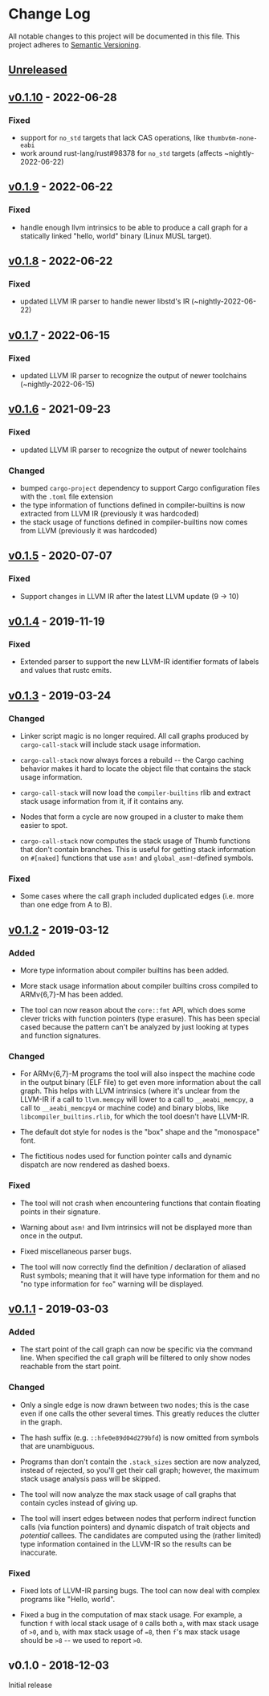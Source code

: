 # Change Log

All notable changes to this project will be documented in this file.
This project adheres to [Semantic Versioning](http://semver.org/).

## [Unreleased]

## [v0.1.10] - 2022-06-28

### Fixed

- support for `no_std` targets that lack CAS operations, like `thumbv6m-none-eabi`
- work around rust-lang/rust#98378 for `no_std` targets (affects ~nightly-2022-06-22)

## [v0.1.9] - 2022-06-22

### Fixed

- handle enough llvm intrinsics to be able to produce a call graph for a statically linked "hello,
  world" binary (Linux MUSL target).

## [v0.1.8] - 2022-06-22

### Fixed

- updated LLVM IR parser to handle newer libstd's IR (~nightly-2022-06-22)

## [v0.1.7] - 2022-06-15

### Fixed

- updated LLVM IR parser to recognize the output of newer toolchains (~nightly-2022-06-15)

## [v0.1.6] - 2021-09-23

### Fixed

- updated LLVM IR parser to recognize the output of newer toolchains

### Changed

- bumped `cargo-project` dependency to support Cargo configuration files with the `.toml` file extension
- the type information of functions defined in compiler-builtins is now extracted from LLVM IR (previously it was hardcoded)
- the stack usage of functions defined in compiler-builtins now comes from LLVM (previously it was hardcoded)

## [v0.1.5] - 2020-07-07

### Fixed

- Support changes in LLVM IR after the latest LLVM update (9 -> 10)

## [v0.1.4] - 2019-11-19

### Fixed

- Extended parser to support the new LLVM-IR identifier formats of labels and
  values that rustc emits.

## [v0.1.3] - 2019-03-24

### Changed

- Linker script magic is no longer required. All call graphs produced by
  `cargo-call-stack` will include stack usage information.

- `cargo-call-stack` now always forces a rebuild -- the Cargo caching behavior
  makes it hard to locate the object file that contains the stack usage
  information.

- `cargo-call-stack` will now load the `compiler-builtins` rlib and extract
  stack usage information from it, if it contains any.

- Nodes that form a cycle are now grouped in a cluster to make them easier to
  spot.

- `cargo-call-stack` now computes the stack usage of Thumb functions that don't
  contain branches. This is useful for getting stack information on `#[naked]`
  functions that use `asm!` and `global_asm!`-defined symbols.

### Fixed

- Some cases where the call graph included duplicated edges (i.e. more than one
  edge from A to B).

## [v0.1.2] - 2019-03-12

### Added

- More type information about compiler builtins has been added.

- More stack usage information about compiler builtins cross compiled to
  ARMv{6,7}-M has been added.

- The tool can now reason about the `core::fmt` API, which does some clever
  tricks with function pointers (type erasure). This has been special cased
  because the pattern can't be analyzed by just looking at types and function
  signatures.

### Changed

- For ARMv{6,7}-M programs the tool will also inspect the machine code in the
  output binary (ELF file) to get even more information about the call graph.
  This helps with LLVM intrinsics (where it's unclear from the LLVM-IR if a call
  to `llvm.memcpy` will lower to a call to `__aeabi_memcpy`, a call to
  `__aeabi_memcpy4` or machine code) and binary blobs, like
  `libcompiler_builtins.rlib`, for which the tool doesn't have LLVM-IR.

- The default dot style for nodes is the "box" shape and the "monospace" font.

- The fictitious nodes used for function pointer calls and dynamic dispatch are
  now rendered as dashed boexs.

### Fixed

- The tool will not crash when encountering functions that contain floating
  points in their signature.

- Warning about `asm!` and llvm intrinsics will not be displayed more than once
  in the output.

- Fixed miscellaneous parser bugs.

- The tool will now correctly find the definition / declaration of aliased
  Rust symbols; meaning that it will have type information for them and no
  "no type information for `foo`" warning will be displayed.

## [v0.1.1] - 2019-03-03

### Added

- The start point of the call graph can now be specific via the command line.
  When specified the call graph will be filtered to only show nodes reachable
  from the start point.

### Changed

- Only a single edge is now drawn between two nodes; this is the case even if
  one calls the other several times. This greatly reduces the clutter in the
  graph.

- The hash suffix (e.g. `::hfe0e89d04d279bfd`) is now omitted from symbols that
  are unambiguous.

- Programs than don't contain the `.stack_sizes` section are now analyzed,
  instead of rejected, so you'll get their call graph; however, the maximum
  stack usage analysis pass will be skipped.

- The tool will now analyze the max stack usage of call graphs that contain
  cycles instead of giving up.

- The tool will insert edges between nodes that perform indirect function calls
  (via function pointers) and dynamic dispatch of trait objects and *potential*
  callees. The candidates are computed using the (rather limited) type
  information contained in the LLVM-IR so the results can be inaccurate.

### Fixed

- Fixed lots of LLVM-IR parsing bugs. The tool can now deal with complex
  programs like "Hello, world".

- Fixed a bug in the computation of max stack usage. For example, a function `f`
  with local stack usage of `0` calls both `a`, with max stack usage of `>0`,
  and `b`, with max stack usage of `=8`, then `f`'s max stack usage should be
  `>8` -- we used to report `>0`.

## v0.1.0 - 2018-12-03

Initial release

[Unreleased]: https://github.com/japaric/cargo-call-stack/compare/v0.1.10...HEAD
[v0.1.10]: https://github.com/japaric/cargo-call-stack/compare/v0.1.9...v0.1.10
[v0.1.9]: https://github.com/japaric/cargo-call-stack/compare/v0.1.8...v0.1.9
[v0.1.8]: https://github.com/japaric/cargo-call-stack/compare/v0.1.7...v0.1.8
[v0.1.7]: https://github.com/japaric/cargo-call-stack/compare/v0.1.6...v0.1.7
[v0.1.6]: https://github.com/japaric/cargo-call-stack/compare/v0.1.5...v0.1.6
[v0.1.5]: https://github.com/japaric/cargo-call-stack/compare/v0.1.4...v0.1.5
[v0.1.4]: https://github.com/japaric/cargo-call-stack/compare/v0.1.3...v0.1.4
[v0.1.3]: https://github.com/japaric/cargo-call-stack/compare/v0.1.2...v0.1.3
[v0.1.2]: https://github.com/japaric/cargo-call-stack/compare/v0.1.1...v0.1.2
[v0.1.1]: https://github.com/japaric/cargo-call-stack/compare/v0.1.0...v0.1.1
